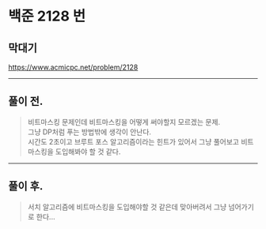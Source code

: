 # 백준 2128 번

## 막대기
https://www.acmicpc.net/problem/2128
___
## 풀이 전.
> 비트마스킹 문제인데 비트마스킹을 어떻게 써야할지 모르겠는 문제. </br>
> 그냥 DP처럼 푸는 방법밖에 생각이 안난다. </br>
> 시간도 2초이고 브루트 포스 알고리즘이라는 힌트가 있어서 그냥 풀어보고 비트마스킹을 도입해봐야 할 것 같다.
___
## 풀이 후.
> 서치 알고리즘에 비트마스킹을 도입해야할 것 같은데 맞아버려서 그냥 넘어가기로 한다...